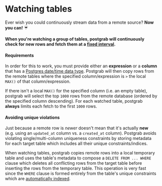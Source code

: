 # Watching tables

Ever wish you could continuously stream data from a remote source? **Now you can!** :umbrella:

**When you're watching a group of tables, postgrab will continuously check for new rows and fetch them at a [fixed interval](configuration/file.md#watch).**

#### Requirements

In order for this to work, you must provide either an **expression** or a **column** that has a [Postgres date/time data type](https://www.postgresql.org/docs/9.6/static/datatype-datetime.html). Postgrab will then copy rows from the remote tables where the specified column/expression is `>` the local `MAX()` of that column/expression.

If there isn't a local `MAX()` for the specified column (i.e. an empty table), postgrab will select the top `1000` rows from the remote database (ordered by the specified column descending). For each watched table, postgrab **always** limits each fetch to the first `1000` rows.

#### Avoiding unique violations

Just because a remote row is *newer* doesn't mean that it's actually **new** (e.g. using an `updated_at` column vs. a `created_at` column). Postgrab avoids violating single/multi-column uniqueness constraints by storing metadata for each target table which includes all their unique constraints/indices.

When watching tables, postgrab copies remote rows into a local temporary table and uses the table's metadata to compose a `DELETE FROM ... WHERE` clause which deletes all conflicting rows from the target table before inserting the rows from the temporary table. This operation is very fast since the `WHERE` clause is formed entirely from the table's unique constraints which are [automatically indexed](https://www.postgresql.org/docs/current/static/indexes-unique.html).
